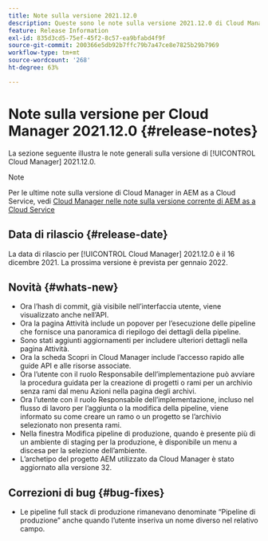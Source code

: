 ```yaml
---
title: Note sulla versione 2021.12.0
description: Queste sono le note sulla versione 2021.12.0 di Cloud Manager.
feature: Release Information
exl-id: 835d3cd5-75ef-45f2-8c57-ea9bfabd4f9f
source-git-commit: 200366e5db92b7ffc79b7a47ce8e7825b29b7969
workflow-type: tm+mt
source-wordcount: '268'
ht-degree: 63%

---
```


# Note sulla versione per Cloud Manager 2021.12.0 {#release-notes}

La sezione seguente illustra le note generali sulla versione di [!UICONTROL Cloud Manager] 2021.12.0.

>[!NOTE]
>
>Per le ultime note sulla versione di Cloud Manager in AEM as a Cloud Service, vedi [Cloud Manager nelle note sulla versione corrente di AEM as a Cloud Service](https://experienceleague.adobe.com/docs/experience-manager-cloud-service/content/implementing/using-cloud-manager/release-notes-cloud-manager/release-notes-cm-current.html?lang=it)

## Data di rilascio {#release-date}

La data di rilascio per [!UICONTROL Cloud Manager] 2021.12.0 è il 16 dicembre 2021. La prossima versione è prevista per gennaio 2022.

## Novità {#whats-new}

* Ora l’hash di commit, già visibile nell’interfaccia utente, viene visualizzato anche nell’API.
* Ora la pagina Attività include un popover per l’esecuzione delle pipeline che fornisce una panoramica di riepilogo dei dettagli della pipeline.
* Sono stati aggiunti aggiornamenti per includere ulteriori dettagli nella pagina Attività.
* Ora la scheda Scopri in Cloud Manager include l’accesso rapido alle guide API e alle risorse associate.
* Ora l’utente con il ruolo Responsabile dell’implementazione può avviare la procedura guidata per la creazione di progetti o rami per un archivio senza rami dal menu Azioni nella pagina degli archivi.
* Ora l’utente con il ruolo Responsabile dell’implementazione, incluso nel flusso di lavoro per l’aggiunta o la modifica della pipeline, viene informato su come creare un ramo o un progetto se l’archivio selezionato non presenta rami.
* Nella finestra Modifica pipeline di produzione, quando è presente più di un ambiente di staging per la produzione, è disponibile un menu a discesa per la selezione dell’ambiente.
* L’archetipo del progetto AEM utilizzato da Cloud Manager è stato aggiornato alla versione 32.

## Correzioni di bug {#bug-fixes}

* Le pipeline full stack di produzione rimanevano denominate “Pipeline di produzione” anche quando l’utente inseriva un nome diverso nel relativo campo.
